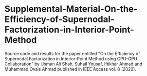 # Supplemental-Material-On-the-Efficiency-of-Supernodal-Factorization-in-Interior-Point-Method
Source code and results for the paper entitled "On the Efficiency of Supernodal Factorization in Interior-Point Method using CPU-GPU Collaboration" by Usman Ali Shah, Suhail Yousaf, Iftikhar Ahmad and Muhammad Ovais Ahmad published in IEEE Access vol. 8 (2020).
